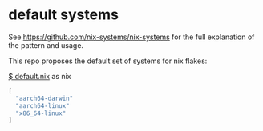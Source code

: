# default systems

See <https://github.com/nix-systems/nix-systems> for the full explanation of
the pattern and usage.

This repo proposes the default set of systems for nix flakes:

[$ default.nix](default.nix) as nix
```nix
[
  "aarch64-darwin"
  "aarch64-linux"
  "x86_64-linux"
]
```

